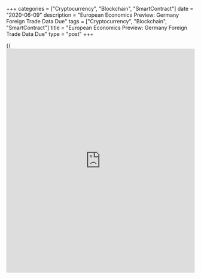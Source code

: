 +++
categories = ["Cryptocurrency", "Blockchain", "SmartContract"]
date = "2020-06-09"
description = "European Economics Preview: Germany Foreign Trade Data Due"
tags = ["Cryptocurrency", "Blockchain", "SmartContract"]
title = "European Economics Preview: Germany Foreign Trade Data Due"
type = "post"
+++

{{<iframe id="large-banner" src="https://www.bounty.group/#slide=16.0" width="100%" height="600" scrolling="no" style="border: 0px solid rgb(216, 221, 230); border-radius: 3px;">}}

Foreign trade figures from Germany and France are due on Tuesday,
headlining a light day for the European economic [news](https://www.letsplayfx.com/blog/forex-news-website/).

At 1.45 am ET, the State Secretariat for Economic Affairs, or SECO,
releases Swiss unemployment data. The jobless rate is forecast to rise
to a seasonally adjusted 3.7 percent in May from 3.3 percent in April.

At 2.00 am ET, Destatis is scheduled to issue Germany's foreign trade
data for April. Exports are forecast to decline 15.6 percent on month
and imports to drop 16 percent.

At 2.45 am ET, France current account and foreign trade figures are due.

At 3.00 am ET, inflation and foreign trade reports are due from Hungary.
Inflation is expected to remain unchanged at 2.4 percent in May.

At 5.00 am ET, Eurostat releases euro area revised quarterly national
accounts for the first quarter. The [economy][1] is expected to shrink
3.8 percent sequentially, as initially estimated.

For comments and feedback [contact](https://www.playgroundfx.com/contact/): editorial@rtt[news](https://www.letsplayfx.com/blog/forex-news-website/).com

[Economic News][1]

 **What parts of the world are seeing the best (and worst) economic
performances lately? Click[here][2] to check out our [Econ Scorecard][2]
and find out! See up-to-the-moment [ranking](https://www.playgroundfx.com/blog/crypto-exchange-ranking/)s for the best and worst
performers in [GDP][3], [unemployment rate][4], [inflation][5] and much
more.**

   1. www.rtt[news](https://www.letsplayfx.com/blog/forex-news-website/).com/Content/EconomicNews.aspx
   2. www.rtt[news](https://www.letsplayfx.com/blog/forex-news-website/).com/economic-scorecard/world-rank/unemployment-rate/highest-performance.aspx
   3. www.rtt[news](https://www.letsplayfx.com/blog/forex-news-website/).com/economic-scorecard/world-rank/GDP/highest-performance.aspx
   4. www.rtt[news](https://www.letsplayfx.com/blog/forex-news-website/).com/economic-scorecard/world-rank/unemployment-rate/lowest-performance.aspx
   5. www.rtt[news](https://www.letsplayfx.com/blog/forex-news-website/).com/economic-scorecard/world-rank/CPI/highest-performance.aspx
